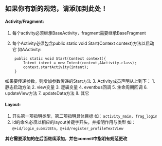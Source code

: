 ## 如果你有新的规范，请添加到此处！
#### Activity/Fragment:
1. 每个activity必须继承BaseActivity，fragment需要继承BaseFragment
2. 每个Activity必须包含public static void Start(Context context)方法以启动它
如AActivity:

        public static void Start(Context context){
            Intent intent = new Intent(context,AActivity.class);
            context.startActivity(intent);
        }
    
 如果要传递参数，则增加参数传递的Start方法
3. Activity成员声明从上到下：
    1. 静态启动方法
    2. view变量
    3. 逻辑变量
    4. eventbus回调
    5. 生命周期回调
    6. updateView方法
    7. updateData方法
    8. 其它


#### Layout:
1. 开头第一项指明类型，第二项指明具体目标
如：`activity_main`，`frag_login`
2. id的命名必须以相应的layout关键字开头，并指明作用与类型
如：`@+id/login_submitBtn`，`@+id/register_profileTextView`


**其它需要添加的在后面继续添加，并在commit中指明有规范更改**

